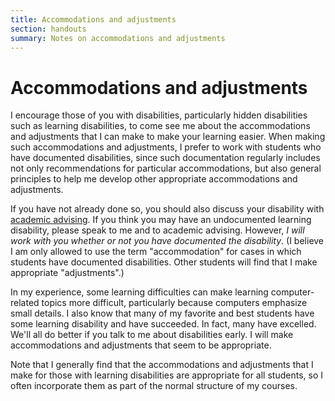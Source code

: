 ```yaml
---
title: Accommodations and adjustments
section: handouts
summary: Notes on accommodations and adjustments
---
```

Accommodations and adjustments
==============================

I encourage those of you with disabilities, particularly hidden
disabilities such as learning disabilities, to come see me about
the accommodations and adjustments that I can make to make your
learning easier.  When making such accommodations and adjustments,
I prefer to work with students who have documented disabilities,
since such documentation regularly includes not only recommendations
for particular accommodations, but also general principles to help
me develop other appropriate accommodations and adjustments.

If you have not already done so, you should also discuss your
disability with [academic
advising](https://www.grinnell.edu/about/offices-services/academic-advising/disability-services).
If you think you may have an undocumented learning disability,
please speak to me and to academic advising.  However, *I will work
with you whether or not you have documented the disability*.  (I
believe I am only allowed to use the term "accommodation" for cases
in which students have documented disabilities.  Other students
will find that I make appropriate "adjustments".)

In my experience, some learning difficulties can make learning
computer-related topics more difficult, particularly because computers
emphasize small details.  I also know that many of my favorite and
best students have some learning disability and have succeeded.  In
fact, many have excelled.  We'll all do better if you talk to me
about disabilities early.  I will make accommodations and adjustments
that seem to be appropriate.

Note that I generally find that the accommodations and adjustments
that I make for those with learning disabilities are appropriate
for all students, so I often incorporate them as part of the normal
structure of my courses.

